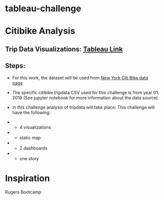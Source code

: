 # tableau-challenge
# Citibike Analysis
## Trip Data Visualizations: [Tableau Link](https://public.tableau.com/shared/8XZ94SJC5?:display_count=y&:origin=viz_share_link)
 
## Steps:

 * For this work, the dataset will be used from [New York Citi Bike data page](https://www.citibikenyc.com/system-data)
 * The specific citibike tripdata CSV used for this challenge is from year 01, 2019 (See jupyter notebook for more information about the data source).

* In this challenge analysis of tripdata will take place: 
  This challenge will have the following:
 * * 4 visualizations
 * * static map
 * * 2 dashboards
 * * one story
 
 
 
 # Inspiration
 Rugers Bootcamp 
